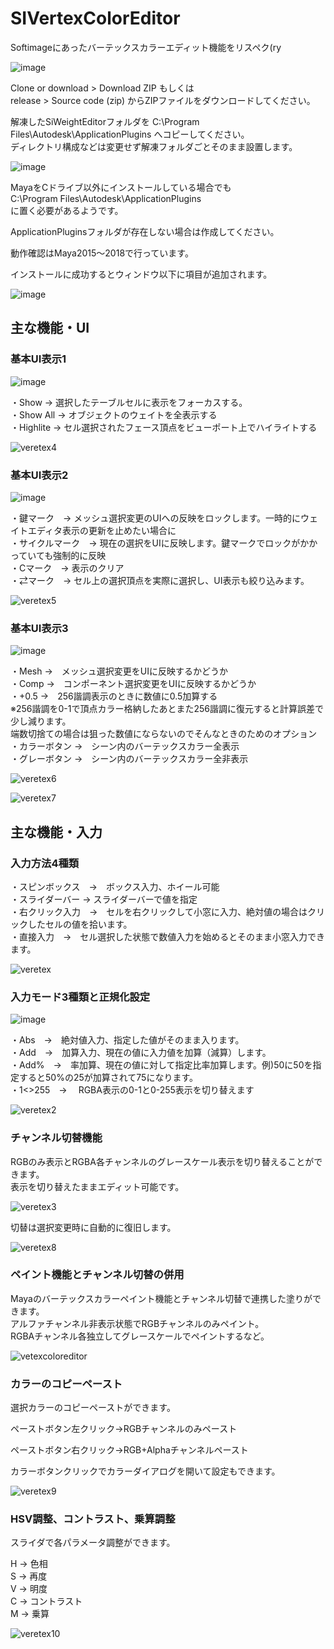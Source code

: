 # SIVertexColorEditor
Softimageにあったバーテックスカラーエディット機能をリスペク(ry

![image](https://user-images.githubusercontent.com/28256498/42760899-e4e0ed9c-8946-11e8-81cf-5e47f29bdaba.png)

Clone or download > Download ZIP もしくは  
release > Source code (zip) からZIPファイルをダウンロードしてください。  

解凍したSiWeightEditorフォルダを C:\Program Files\Autodesk\ApplicationPlugins へコピーしてください。  
ディレクトリ構成などは変更せず解凍フォルダごとそのまま設置します。  

![image](https://user-images.githubusercontent.com/28256498/42760977-237f2758-8947-11e8-9338-6462028ed5a9.png)

MayaをCドライブ以外にインストールしている場合でも  
C:\Program Files\Autodesk\ApplicationPlugins  
に置く必要があるようです。  

ApplicationPluginsフォルダが存在しない場合は作成してください。  

動作確認はMaya2015～2018で行っています。  

インストールに成功するとウィンドウ以下に項目が追加されます。  

![image](https://user-images.githubusercontent.com/28256498/42761037-4bf12fb0-8947-11e8-9dbc-05aa10db0dce.png)

## 主な機能・UI

### 基本UI表示1
![image](https://user-images.githubusercontent.com/28256498/42761765-678b087a-8949-11e8-8f9e-8ac9b626d7b5.png)

・Show → 選択したテーブルセルに表示をフォーカスする。  
・Show All → オブジェクトのウェイトを全表示する  
・Highlite → セル選択されたフェース頂点をビューポート上でハイライトする  

![veretex4](https://user-images.githubusercontent.com/28256498/42885279-826fddbc-8adb-11e8-9019-ce997a632190.gif)

### 基本UI表示2
![image](https://user-images.githubusercontent.com/28256498/42885321-a5eb1fa4-8adb-11e8-97f8-279ad1c591ae.png)

・鍵マーク　→ メッシュ選択変更のUIへの反映をロックします。一時的にウェイトエディタ表示の更新を止めたい場合に  
・サイクルマーク　→ 現在の選択をUIに反映します。鍵マークでロックがかかっていても強制的に反映  
・Cマーク　→ 表示のクリア  
・⇄マーク　→ セル上の選択頂点を実際に選択し、UI表示も絞り込みます。  

![veretex5](https://user-images.githubusercontent.com/28256498/42885349-b75a58f4-8adb-11e8-9c62-469f688f88e0.gif)

### 基本UI表示3
![image](https://user-images.githubusercontent.com/28256498/42885438-e460619a-8adb-11e8-9d7f-10202199d134.png)

・Mesh →　メッシュ選択変更をUIに反映するかどうか  
・Comp →　コンポーネント選択変更をUIに反映するかどうか  
・+0.5 →　256諧調表示のときに数値に0.5加算する  
※256諧調を0-1で頂点カラー格納したあとまた256諧調に復元すると計算誤差で少し減ります。  
端数切捨ての場合は狙った数値にならないのでそんなときのためのオプション  
・カラーボタン →　シーン内のバーテックスカラー全表示  
・グレーボタン →　シーン内のバーテックスカラー全非表示  

![veretex6](https://user-images.githubusercontent.com/28256498/42885664-855f67c6-8adc-11e8-9492-e83b3156daab.gif)

![veretex7](https://user-images.githubusercontent.com/28256498/42887318-ac971862-8ae0-11e8-8200-3a212a4fd04f.gif)


## 主な機能・入力

### 入力方法4種類  
・スピンボックス　→　ボックス入力、ホイール可能  
・スライダーバー → スライダーバーで値を指定  
・右クリック入力　→　セルを右クリックして小窓に入力、絶対値の場合はクリックしたセルの値を拾います。  
・直接入力　→　セル選択した状態で数値入力を始めるとそのまま小窓入力できます。  

![veretex](https://user-images.githubusercontent.com/28256498/42885195-4b9134a8-8adb-11e8-8d8d-253196b783e6.gif)

### 入力モード3種類と正規化設定

![image](https://user-images.githubusercontent.com/28256498/42762235-b952520c-894a-11e8-9a5b-122904f00c1d.png)

・Abs　→　絶対値入力、指定した値がそのまま入ります。  
・Add　→　加算入力、現在の値に入力値を加算（減算）します。  
・Add%　→　率加算、現在の値に対して指定比率加算します。例)50に50を指定すると50%の25が加算されて75になります。  
・1<>255　→　 RGBA表示の0-1と0-255表示を切り替えます

![veretex2](https://user-images.githubusercontent.com/28256498/42885229-6329a9e2-8adb-11e8-83c7-1d24f809c28b.gif)

### チャンネル切替機能

RGBのみ表示とRGBA各チャンネルのグレースケール表示を切り替えることができます。  
表示を切り替えたままエディット可能です。  

![veretex3](https://user-images.githubusercontent.com/28256498/42885255-73414d1c-8adb-11e8-986d-bfd6aea1db05.gif)

切替は選択変更時に自動的に復旧します。  

![veretex8](https://user-images.githubusercontent.com/28256498/42887351-bab377c4-8ae0-11e8-8007-56549f028d2f.gif)
 
### ペイント機能とチャンネル切替の併用

Mayaのバーテックスカラーペイント機能とチャンネル切替で連携した塗りができます。  
アルファチャンネル非表示状態でRGBチャンネルのみペイント。  
RGBAチャンネル各独立してグレースケールでペイントするなど。  

![vetexcoloreditor](https://user-images.githubusercontent.com/28256498/42763047-e75f3e2e-894c-11e8-8b21-f0004283065b.gif)

### カラーのコピーペースト

選択カラーのコピーペーストができます。  

ペーストボタン左クリック→RGBチャンネルのみペースト  

ペーストボタン右クリック→RGB+Alphaチャンネルペースト  

カラーボタンクリックでカラーダイアログを開いて設定もできます。  

![veretex9](https://user-images.githubusercontent.com/28256498/43366534-622248b8-937a-11e8-8ed3-3c14039faeca.gif)

### HSV調整、コントラスト、乗算調整

スライダで各パラメータ調整ができます。

H → 色相  
S → 再度  
V → 明度  
C → コントラスト  
M → 乗算  

![veretex10](https://user-images.githubusercontent.com/28256498/43366549-8eb6310a-937a-11e8-8dcb-83c5cd355432.gif)
